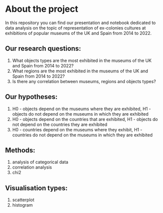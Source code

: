 # About the project 
In this repository you can find our presentation and notebook dedicated to data analysis on the topic of representation of ex-colonies cultures at exhibitions of popular museums of the UK and Spain from 2014 to 2022. 
## Our research questions:
1) What objects types are the most exhibited in the museums of the UK and Spain from 2014 to 2022?
2) What regions are the most exhibited in the museums of the UK and Spain from 2014 to 2022?
3) Is there any correlation between museums, regions and objects types?
## Our hypotheses:
1) H0 - objects depend on the museums where they are exhibited, H1 - objects do not depend on the museums in which they are exhibited
2) H0 - objects depend on the countries that are exhibited, H1 - objects do not depend on the countries they are exhibited
3) H0 - countries depend on the museums where they exhibit, H1 - countries do not depend on the museums in which they are exhibited
## Methods: 
1) analysis of categorical data
2) correlation analysis
3) chi2
## Visualisation types:
1) scatterplot
2) histogram 

